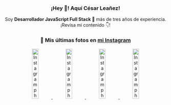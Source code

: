<div align="center">

<h3>¡Hey 👋! Aquí César Leañez!</h3>

<p>Soy <strong>Desarrollador JavaScript Full Stack 🚀</strong> más de tres años de experiencia.<br />¡Revisa mi contenido 👇!</p>

### 📸 Mis últimas fotos en [mi Instagram](https://instagram.com/cesarsoftware.dev)


<a href='https://instagram.com/p/DG56-A2MYRH' target='_blank'>
  <img width='20%' src='https://instagram.fcmn2-1.fna.fbcdn.net/v/t51.2885-15/482937859_17909133159097059_4067759707531801866_n.jpg?stp=dst-jpg_e35_tt6&efg=eyJ2ZW5jb2RlX3RhZyI6ImltYWdlX3VybGdlbi4yMTYweDEyMTUuc2RyLmY3NTc2MS5kZWZhdWx0X2ltYWdlIn0&_nc_ht=instagram.fcmn2-1.fna.fbcdn.net&_nc_cat=103&_nc_oc=Q6cZ2AEcVAxnLd0J1MVEKRsBqX8qvce8YVk0kySKzUeOaorAHOMwAdmUWR0K4w7rttsRBQg&_nc_ohc=ECLQfu8F8z0Q7kNvgFOPBGQ&_nc_gid=3f61889c7d57468c9bf8d64c9fef4536&edm=ACWDqb8BAAAA&ccb=7-5&ig_cache_key=MzU4MzE1NDMyNjc2NDM1NjY3OQ%3D%3D.3-ccb7-5&oh=00_AYG2Ne-O2tOZXezEsecH_mSr-IBrjxzENs9zopY-BjO3XQ&oe=67D56969&_nc_sid=ee9879' alt='Instagram photo' />
</a>
<a href='https://instagram.com/p/DG3CbwaOGBb' target='_blank'>
  <img width='20%' src='https://instagram.fcmn2-1.fna.fbcdn.net/v/t51.2885-15/482703999_17908988550097059_1531515462185596820_n.jpg?stp=dst-jpg_e35_tt6&efg=eyJ2ZW5jb2RlX3RhZyI6ImltYWdlX3VybGdlbi41NDZ4NTQ2LnNkci5mNzU3NjEuZGVmYXVsdF9pbWFnZSJ9&_nc_ht=instagram.fcmn2-1.fna.fbcdn.net&_nc_cat=103&_nc_oc=Q6cZ2AEcVAxnLd0J1MVEKRsBqX8qvce8YVk0kySKzUeOaorAHOMwAdmUWR0K4w7rttsRBQg&_nc_ohc=h5-HYz8p8zYQ7kNvgEFbYvq&_nc_gid=3f61889c7d57468c9bf8d64c9fef4536&edm=ACWDqb8BAAAA&ccb=7-5&ig_cache_key=MzU4MjM0MjczMjA5NDkyMjg0Mw%3D%3D.3-ccb7-5&oh=00_AYGqGQO7r0JLOsjgBxrIq_0Kr3R4UEUQxYo5SkZPwr7SYg&oe=67D542B3&_nc_sid=ee9879' alt='Instagram photo' />
</a>
<a href='https://instagram.com/p/DGeSJQ7unyF' target='_blank'>
  <img width='20%' src='https://instagram.fcmn3-1.fna.fbcdn.net/v/t51.2885-15/481590284_1152580596565087_3112778662318659396_n.jpg?stp=dst-jpg_e15_tt6&efg=eyJ2ZW5jb2RlX3RhZyI6ImltYWdlX3VybGdlbi42NDB4MTE0Ni5zZHIuZjcxODc4LmRlZmF1bHRfY292ZXJfZnJhbWUifQ&_nc_ht=instagram.fcmn3-1.fna.fbcdn.net&_nc_cat=107&_nc_oc=Q6cZ2AEcVAxnLd0J1MVEKRsBqX8qvce8YVk0kySKzUeOaorAHOMwAdmUWR0K4w7rttsRBQg&_nc_ohc=fc1rF8JquggQ7kNvgEziCMA&_nc_gid=3f61889c7d57468c9bf8d64c9fef4536&edm=ACWDqb8BAAAA&ccb=7-5&ig_cache_key=MzU3NTM3NDk1NTY3MzE4OTUwOQ%3D%3D.3-ccb7-5&oh=00_AYEyUItDaKblA0lcj-ffPPeFTBhxaPAIDxoeM8FBBh9vSw&oe=67D55966&_nc_sid=ee9879' alt='Instagram photo' />
</a>
<a href='https://instagram.com/p/DFqSLZVvq_X' target='_blank'>
  <img width='20%' src='https://instagram.fcmn2-1.fna.fbcdn.net/v/t51.2885-15/476357202_17905198818097059_4614661586281507924_n.jpg?stp=dst-jpg_e35_tt6&efg=eyJ2ZW5jb2RlX3RhZyI6ImltYWdlX3VybGdlbi41NDB4NTQwLnNkci5mNzU3NjEuZGVmYXVsdF9pbWFnZSJ9&_nc_ht=instagram.fcmn2-1.fna.fbcdn.net&_nc_cat=103&_nc_oc=Q6cZ2AEcVAxnLd0J1MVEKRsBqX8qvce8YVk0kySKzUeOaorAHOMwAdmUWR0K4w7rttsRBQg&_nc_ohc=tUxqC-lgx8wQ7kNvgEGON_e&_nc_gid=3f61889c7d57468c9bf8d64c9fef4536&edm=ACWDqb8BAAAA&ccb=7-5&ig_cache_key=MzU2MDczODQwMzM0OTYwNjM1OQ%3D%3D.3-ccb7-5&oh=00_AYGPVzGsTts14e20L7MNDkWV1TTn11fcQe1pXc9O6jRa3A&oe=67D54314&_nc_sid=ee9879' alt='Instagram photo' />
</a>

</div>
